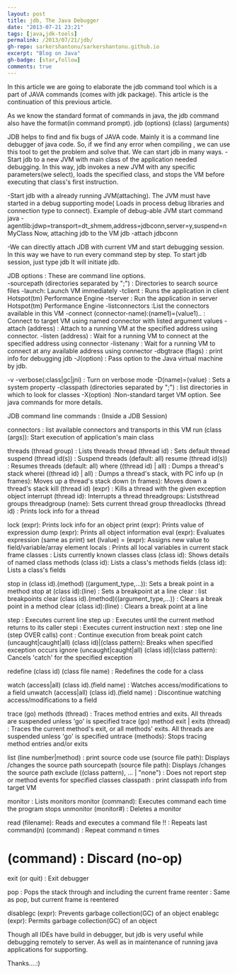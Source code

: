 ```yaml
---
layout: post
title: jdb, The Java Debugger
date: "2013-07-21 23:21"
tags: [java,jdk-tools]
permalink: /2013/07/21/jdb/
gh-repo: sarkershantonu/sarkershantonu.github.io
excerpt: "Blog on Java"
gh-badge: [star,follow]
comments: true
---
```

In this article we are going to elaborate the jdb command tool which is a part of JAVA commands (comes with jdk package). This article is the continuation of this previous article.

As we know the standard format of commands in java, the jdb command also have the format(in command prompt). 
jdb (options) (class) (arguments) 

JDB helps to find and fix bugs of JAVA code. Mainly it is a command line debugger of java code. So, if we find any error when compiling , we can use this tool to get the problem and solve that. We can start jdb in many ways.
-Start jdb to a new JVM with main class of the application needed debugging. In this way, jdb invokes a new JVM with any specific parameters(we select), loads the specified class, and stops the VM before executing that class's first instruction. 

-Start jdb with a already running JVM(attaching). The JVM must have started in a debug supporting mode( Loads in process debug libraries and connection type to connect). Example of debug-able JVM start command
java -agentlib:jdwp=transport=dt_shmem,address=jdbconn,server=y,suspend=n MyClass
Now, attaching jdb to the VM 
jdb -attach jdbconn 

-We can directly attach JDB with current VM and start debugging session. In this way we have to run every command step by step. To start jdb session, just type
jdb 
It will initiate jdb.

JDB options : These are command line options.  
-sourcepath (directories separated by ";") : Directories to search source files
-launch: Launch VM immediately
-tclient : Runs the application in client Hotspot(tm) Performance Engine 
-tserver : Run the application in server Hotspot(tm) Performance Engine
-listconnectors :List the connectors available in this VM
-connect (connector-name):(name1)=(value1).. : Connect to target VM using named connector with listed argument values
-attach (address) : Attach to a running VM at the specified address using connector.
-listen (address) : Wait for a running VM to connect at the specified address using connector
-listenany : Wait for a running VM to connect at any available address using connector
-dbgtrace (flags) : print info for debugging jdb
-J(option) : Pass option to the Java virtual machine by jdb. 

-v -verbose(:class|gc|jni) : Turn on verbose mode
-D(name)=(value) : Sets a system property
-classpath (directories separated by ";") : list directories in which to look for classes
-X(option) :Non-standard target VM option. See java commands for more details. 

JDB command line commands : (Inside a JDB Session) 

connectors : list available connectors and transports in this VM
run (class (args)): Start execution of application's main class

threads (thread group) : Lists threads
thread (thread id) : Sets default thread
suspend (thread id(s)) : Suspend threads (default: all)
resume (thread id(s)) : Resumes threads (default: all)
where ((thread id) | all) : Dumps a thread's stack
wherei ((thread id) | all) : Dumps a thread's stack, with PC info
up (n frames): Moves up a thread's stack
down (n frames): Moves down a thread's stack
kill (thread id) (expr) : Kills a thread with the given exception object
interrupt (thread id): Interrupts a thread
threadgroups: Liststhread groups
threadgroup (name): Sets current thread group
threadlocks (thread id)   : Prints lock info for a thread

lock (expr): Prints lock info for an object 
print (expr): Prints value of expression
dump (expr): Prints all object information
eval (expr): Evaluates expression (same as print)
set (lvalue) = (expr): Assigns new value to field/variable/array element
locals : Prints all local variables in current stack frame
classes : Lists currently known classes
class (class id): Shows details of named class
methods (class id): Lists a class's methods
fields (class id): Lists a class's fields

stop in (class id).(method) ((argument_type,...)): Sets a break point in a method
stop at (class id):(line) : Sets a breakpoint at a line
clear : list breakpoints
clear (class id).(method)((argument_type,...)) : Clears a break point in a method
clear (class id):(line) : Clears a break point at a line

step : Executes current line
step up : Executes until the current method returns to its caller
stepi : Executes current instruction
next : step one line (step OVER calls)
cont : Continue execution from break point
catch (uncaught|caught|all) (class id)|(class pattern): Breaks when specified exception occurs
ignore (uncaught|caught|all) (class id)|(class pattern): Cancels 'catch' for the specified exception

redefine (class id) (class file name) : Redefines the code for a class

watch (access|all) (class id).(field name) : Watches access/modifications to a field
unwatch (access|all) (class id).(field name) : Discontinue watching access/modifications to a field

trace (go) methods (thread) : Traces method entries and exits. All threads are suspended unless 'go' is specified
trace (go) method exit | exits (thread) : Traces the current method's exit, or all methods' exits. All threads are suspended unless 'go' is specified
untrace (methods): Stops tracing method entries and/or exits

list (line number|method) : print source code
use (source file path): Displays /changes the source path
sourcepath (source file path): Displays /changes the source path
exclude ((class pattern), ... | "none") : Does not report step or method events for specified classes
classpath : print classpath info from target VM

monitor : Lists monitors
monitor (command): Executes command each time the program stops
unmonitor (monitor#) : Deletes a monitor

read (filename): Reads and executes a command file
!! : Repeats last command(n) (command) : Repeat command n times
# (command) : Discard (no-op)
exit (or quit) : Exit debugger

pop : Pops the stack through and including the current frame
reenter  : Same as pop, but current frame is reentered

disablegc (expr): Prevents garbage collection(GC) of an object
enablegc (expr): Permits garbage collection(GC) of an object

Though all IDEs have build in debugger, but jdb is very useful while debugging remotely to server. As well as in maintenance of running java applications for supporting.

Thanks....:) 

